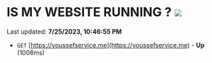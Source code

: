 # IS MY WEBSITE RUNNING ? [![](https://img.shields.io/static/v1?label=Sponsor&message=%E2%9D%A4&logo=GitHub&color=%23fe8e86)](https://github.com/sponsors/<username>)

Last updated: **7/25/2023, 10:46:55 PM**

- `GET` [https://youssefservice.me](https://youssefservice.me) - **Up** (1008ms)
